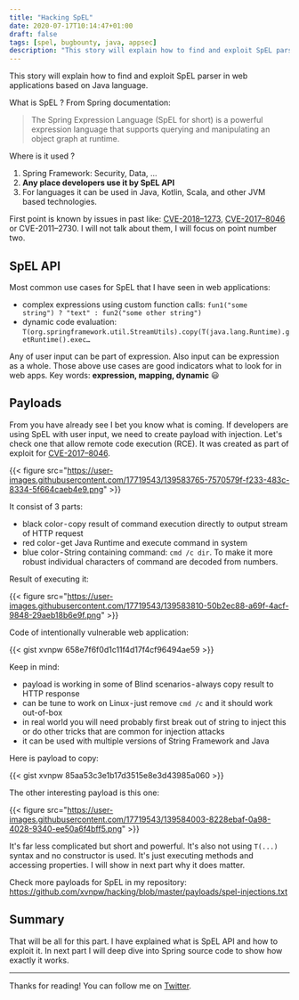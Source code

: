 ```yaml
---
title: "Hacking SpEL"
date: 2020-07-17T10:14:47+01:00
draft: false
tags: [spel, bugbounty, java, appsec]
description: "This story will explain how to find and exploit SpEL parser in web applications based on Java language. What is SpEL ? From Spring documentation: The Spring Expression Language (SpEL for short) is a powerful expression language that supports querying and manipulating an object graph at runtime."
---
```


This story will explain how to find and exploit SpEL parser in web applications based on Java language.

What is SpEL ? From Spring documentation: 

>The Spring Expression Language (SpEL for short) is a powerful expression language that supports querying and manipulating an object graph at runtime.

Where is it used ?

1. Spring Framework: Security, Data, …
2. **Any place developers use it by SpEL API**
3. For languages it can be used in Java, Kotlin, Scala, and other JVM based technologies.

First point is known by issues in past like: [CVE-2018–1273](https://tanzu.vmware.com/security/cve-2018-1273), [CVE-2017–8046](https://tanzu.vmware.com/security/cve-2017-8046) or CVE-2011–2730. I will not talk about them, I will focus on point number two.

## SpEL API

Most common use cases for SpEL that I have seen in web applications:

* complex expressions using custom function calls: `fun1("some string") ? "text" : fun2("some other string")`
* dynamic code evaluation: `T(org.springframework.util.StreamUtils).copy(T(java.lang.Runtime).getRuntime().exec…`

Any of user input can be part of expression. Also input can be expression as a whole. Those above use cases are good indicators what to look for in web apps. Key words: **expression, mapping, dynamic** 😃

## Payloads

From you have already see I bet you know what is coming. If developers are using SpEL with user input, we need to create payload with injection. Let's check one that allow remote code execution (RCE). It was created as part of exploit for [CVE-2017–8046](https://github.com/m3ssap0/SpringBreakVulnerableApp).

{{< figure src="https://user-images.githubusercontent.com/17719543/139583765-7570579f-f233-483c-8334-5f664caeb4e9.png" >}}

It consist of 3 parts:

* black color - copy result of command execution directly to output stream of HTTP request
* red color - get Java Runtime and execute command in system
* blue color - String containing command: `cmd /c dir`. To make it more robust individual characters of command are decoded from numbers.

Result of executing it:

{{< figure src="https://user-images.githubusercontent.com/17719543/139583810-50b2ec88-a69f-4acf-9848-29aeb18b6e9f.png" >}}

Code of intentionally vulnerable web application:

{{< gist xvnpw 658e7f6f0d1c11f4d17f4cf96494ae59 >}}

Keep in mind:

* payload is working in some of Blind scenarios - always copy result to HTTP response
* can be tune to work on Linux - just remove `cmd /c` and it should work out-of-box
* in real world you will need probably first break out of string to inject this or do other tricks that are common for injection attacks
* it can be used with multiple versions of String Framework and Java

Here is payload to copy:

{{< gist xvnpw 85aa53c3e1b17d3515e8e3d43985a060 >}}

The other interesting payload is this one:

{{< figure src="https://user-images.githubusercontent.com/17719543/139584003-8228ebaf-0a98-4028-9340-ee50a6f4bff5.png" >}}

It's far less complicated but short and powerful. It's also not using `T(...)` syntax and no constructor is used. It's just executing methods and accessing properties. I will show in next part why it does matter.

Check more payloads for SpEL in my repository: https://github.com/xvnpw/hacking/blob/master/payloads/spel-injections.txt

## Summary
That will be all for this part. I have explained what is SpEL API and how to exploit it. In next part I will deep dive into Spring source code to show how exactly it works.

---

Thanks for reading! You can follow me on [Twitter](https://twitter.com/xvnpw).
